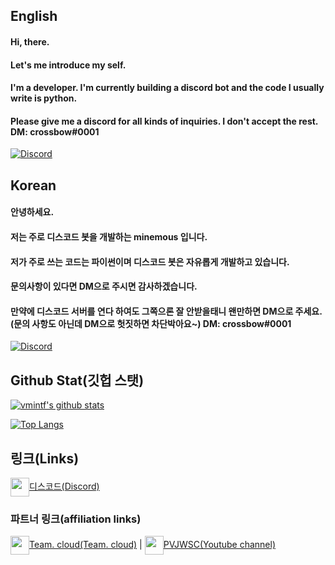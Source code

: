## English

#### Hi, there.
#### Let's me introduce my self.
#### I'm a developer. I'm currently building a discord bot and the code I usually write is python.
#### Please give me a discord for all kinds of inquiries. I don't accept the rest. DM: crossbow#0001
[![Discord](https://discord.c99.nl/widget/theme-3/825614829901316107.png)]()

## Korean
#### 안녕하세요. 
#### 저는 주로 디스코드 봇을 개발하는 minemous 입니다.
#### 저가 주로 쓰는 코드는 파이썬이며 디스코드 봇은 자유롭게 개발하고 있습니다.
#### 문의사항이 있다면 DM으로 주시면 감사하겠습니다. 
#### 만약에 디스코드 서버를 연다 하여도 그쪽으론 잘 안받을태니 왠만하면 DM으로 주세요.(문의 사항도 아닌데 DM으로 헛짓하면 차단박아요~) DM: crossbow#0001
[![Discord](https://discord.c99.nl/widget/theme-3/825614829901316107.png)]()

## Github Stat(깃헙 스탯)
  [![vmintf's github stats](https://github-readme-stats.vercel.app/api?username=vmintf)](https://github.com/vmintf)
  
  [![Top Langs](https://github-readme-stats.vercel.app/api/top-langs/?username=vmintf)](https://github.com/anuraghazra/github-readme-stats)

## 링크(Links)
<a href="https://discord.gg/rdpARJfP45"><img src="https://res.cloudinary.com/practicaldev/image/fetch/s--ypttW29q--/c_limit%2Cf_auto%2Cfl_progressive%2Cq_66%2Cw_880/https://i.imgur.com/j3IISku.gif" width="30" align=center>디스코드(Discord)</img></a>

### 파트너 링크(affiliation links)
<a href="https://discord.com/invite/ZqDRUjy4NQ"><img src="https://res.cloudinary.com/practicaldev/image/fetch/s--ypttW29q--/c_limit%2Cf_auto%2Cfl_progressive%2Cq_66%2Cw_880/https://i.imgur.com/j3IISku.gif" width="30" align=center></img>Team. cloud(Team. cloud)</a> |
<a href="https://www.youtube.com/channel/UCXSj27HQoJockNSCzM6WKVg"><img src="https://yt3.ggpht.com/Oea8wtVdUJ8-3PxpCJF8gQZd6tAw-69QYJ_cDHFOBGZNx0xEaQi1syfl4labKTktp-lhXr-8GA=s88-c-k-c0x00ffffff-no-rj" width="30" align=center></img>PVJWSC(Youtube channel)</a>

